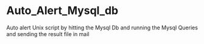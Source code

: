 # Auto_Alert_Mysql_db
Auto alert Unix script by hitting the Mysql Db and running the Mysql Queries and sending the result file in mail
